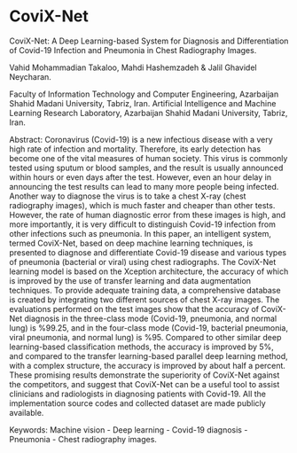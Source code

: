 # CoviX-Net
CoviX-Net: A Deep Learning-based System for Diagnosis and Differentiation of Covid-19 Infection and Pneumonia in Chest Radiography Images.

Vahid Mohammadian Takaloo, Mahdi Hashemzadeh & Jalil Ghavidel Neycharan.

Faculty of Information Technology and Computer Engineering, Azarbaijan Shahid Madani University, Tabriz, Iran.
Artificial Intelligence and Machine Learning Research Laboratory, Azarbaijan Shahid Madani University, Tabriz, Iran.



Abstract:
Coronavirus (Covid-19) is a new infectious disease with a very high rate of infection and mortality. Therefore, its early detection has become one of the vital measures of human society. This virus is commonly tested using sputum or blood samples, and the result is usually announced within hours or even days after the test. However, even an hour delay in announcing the test results can lead to many more people being infected. Another way to diagnose the virus is to take a chest X-ray (chest radiography images), which is much faster and cheaper than other tests. However, the rate of human diagnostic error from these images is high, and more importantly, it is very difficult to distinguish Covid-19 infection from other infections such as pneumonia. In this paper, an intelligent system, termed CoviX-Net, based on deep machine learning techniques, is presented to diagnose and differentiate Covid-19 disease and various types of pneumonia (bacterial or viral) using chest radiographs. The CoviX-Net learning model is based on the Xception architecture, the accuracy of which is improved by the use of transfer learning and data augmentation techniques. To provide adequate training data, a comprehensive database is created by integrating two different sources of chest X-ray images. The evaluations performed on the test images show that the accuracy of CoviX-Net diagnosis in the three-class mode (Covid-19, pneumonia, and normal lung) is %99.25, and in the four-class mode (Covid-19, bacterial pneumonia, viral pneumonia, and normal lung) is %95. Compared to other similar deep learning-based classification methods, the accuracy is improved by 5%, and compared to the transfer learning-based parallel deep learning method, with a complex structure, the accuracy is improved by about half a percent. These promising results demonstrate the superiority of CoviX-Net against the competitors, and suggest that CoviX-Net can be a useful tool to assist clinicians and radiologists in diagnosing patients with Covid-19. All the implementation source codes and collected dataset are made publicly available. 

Keywords: 
Machine vision - Deep learning - Covid-19 diagnosis - Pneumonia - Chest radiography images.
